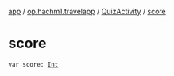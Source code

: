 [app](../../index.md) / [op.hachm1.travelapp](../index.md) / [QuizActivity](index.md) / [score](./score.md)

# score

`var score: `[`Int`](https://kotlinlang.org/api/latest/jvm/stdlib/kotlin/-int/index.html)